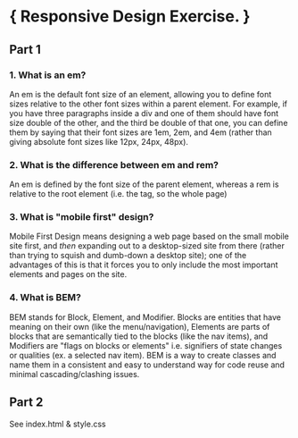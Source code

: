 # { Responsive Design Exercise. }

## Part 1

### 1. What is an em?

An em is the default font size of an element, allowing you to define font sizes relative to the other font sizes within a parent element. For example, if you have three paragraphs inside a div and one of them should have font size double of the other, and the third be double of that one, you can define them by saying that their font sizes are 1em, 2em, and 4em (rather than giving absolute font sizes like 12px, 24px, 48px). 

### 2. What is the difference between em and rem?

An em is defined by the font size of the parent element, whereas a rem is relative to the root element (i.e. the <html> tag, so the whole page)

### 3. What is "mobile first" design?

Mobile First Design means designing a web page based on the small mobile site first, and *then* expanding out to a desktop-sized site from there (rather than trying to squish and dumb-down a desktop site); one of the advantages of this is that it forces you to only include the most important elements and pages on the site.

### 4. What is BEM?

BEM stands for Block, Element, and Modifier. Blocks are entities that have meaning on their own (like the menu/navigation), Elements are parts of blocks that are semantically tied to the blocks (like the nav items), and Modifiers are "flags on blocks or elements" i.e. signifiers of state changes or qualities (ex. a selected nav item). BEM is a way to create classes and name them in a consistent and easy to understand way for code reuse and minimal cascading/clashing issues.

## Part 2

See index.html & style.css 


